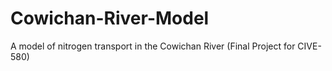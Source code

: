 # Cowichan-River-Model
A model of nitrogen transport in the Cowichan River (Final Project for CIVE-580)
